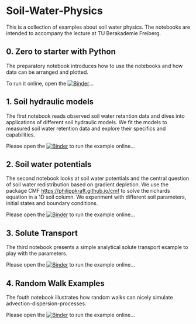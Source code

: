 # Soil-Water-Physics

This is a collection of examples about soil water physics. The notebooks are intended to accompany the lecture at TU Berakademie Freiberg.

## 0. Zero to starter with Python
The preparatory notebook introduces how to use the notebooks and how data can be arranged and plotted.

To run it online, open the [![Binder](https://mybinder.org/badge_logo.svg)](https://mybinder.org/v2/gh/cojacoo/soilwaterphysics/HEAD?filepath=First_steps.ipynb)...

## 1. Soil hydraulic models
The first notebook reads observed soil water retantion data and dives into applications of different soil hydraulic models. We fit the models to measured soil water retention data and explore their specifics and capabilities.

Please open the [![Binder](https://mybinder.org/badge_logo.svg)](https://mybinder.org/v2/gh/cojacoo/soilwaterphysics/HEAD?filepath=SoilHydraulicModels.ipynb) to run the example online...

## 2. Soil water potentials
The second notebook looks at soil water potentials and the central question of soil water redistribution based on gradient depletion. We use the package CMF https://philippkraft.github.io/cmf to solve the richards equation in a 1D soil column. We experiment with different soil parameters, initial states and boundary conditions.

Please open the [![Binder](https://mybinder.org/badge_logo.svg)](https://mybinder.org/v2/gh/cojacoo/soilwaterphysics/HEAD?filepath=1DRichardsExperiment.ipynb) to run the example online...

## 3. Solute Transport
The third notebook presents a simple analytical solute transport example to play with the parameters.

Please open the [![Binder](https://mybinder.org/badge_logo.svg)](https://mybinder.org/v2/gh/cojacoo/soilwaterphysics/HEAD?filepath=solute_transport_analytical.ipynb) to run the example online...

## 4. Random Walk Examples
The fouth notebook illustrates how random walks can nicely simulate advection-dispersion-processes.

Please open the [![Binder](https://mybinder.org/badge_logo.svg)](https://mybinder.org/v2/gh/cojacoo/soilwaterphysics/HEAD?filepath=Random_walk.ipynb) to run the example online...


